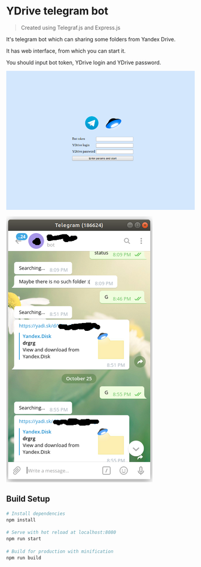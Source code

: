 YDrive telegram bot
==============

> Created using Telegraf.js and Express.js

It's telegram bot which can sharing some folders from Yandex Drive.

It has web interface, from which you can start it.

You should input bot token, YDrive login and YDrive password.

![app interface](https://raw.githubusercontent.com/Sinica15/nodejs-telegraf-bot-ydisk/master/forRM/interface.png)

![app in work](https://raw.githubusercontent.com/Sinica15/nodejs-telegraf-bot-ydisk/master/forRM/telgram_chat.png)

## Build Setup

``` bash
# Install dependencies
npm install

# Serve with hot reload at localhost:8080
npm run start

# Build for production with minification
npm run build
```
